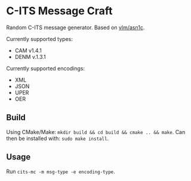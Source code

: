 # C-ITS Message Craft
Random C-ITS message generator.
Based on [vlm/asn1c](https://github.com/vlm/asn1c).

Currently supported types:
- CAM v1.4.1
- DENM v.1.3.1

Currently supported encodings:
- XML
- JSON
- UPER
- OER

## Build
Using CMake/Make: `mkdir build && cd build && cmake .. && make`. Can then be installed with: `sudo make install`.

## Usage
Run `cits-mc -m msg-type -e encoding-type`.
